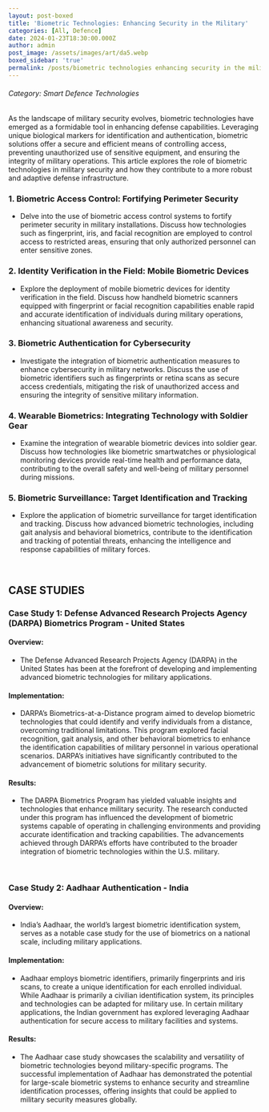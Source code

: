 ```yaml
---
layout: post-boxed
title: 'Biometric Technologies: Enhancing Security in the Military'
categories: [All, Defence]
date: 2024-01-23T18:30:00.000Z
author: admin
post_image: /assets/images/art/da5.webp
boxed_sidebar: 'true'
permalink: /posts/biometric technologies enhancing security in the military
---
```


###### Category: Smart Defence Technologies

As the landscape of military security evolves, biometric technologies have emerged as a formidable tool in enhancing defense capabilities. Leveraging unique biological markers for identification and authentication, biometric solutions offer a secure and efficient means of controlling access, preventing unauthorized use of sensitive equipment, and ensuring the integrity of military operations. This article explores the role of biometric technologies in military security and how they contribute to a more robust and adaptive defense infrastructure.

### 1. Biometric Access Control: Fortifying Perimeter Security

* Delve into the use of biometric access control systems to fortify perimeter security in military installations. Discuss how technologies such as fingerprint, iris, and facial recognition are employed to control access to restricted areas, ensuring that only authorized personnel can enter sensitive zones.

### 2. Identity Verification in the Field: Mobile Biometric Devices

* Explore the deployment of mobile biometric devices for identity verification in the field. Discuss how handheld biometric scanners equipped with fingerprint or facial recognition capabilities enable rapid and accurate identification of individuals during military operations, enhancing situational awareness and security.

### 3. Biometric Authentication for Cybersecurity

* Investigate the integration of biometric authentication measures to enhance cybersecurity in military networks. Discuss the use of biometric identifiers such as fingerprints or retina scans as secure access credentials, mitigating the risk of unauthorized access and ensuring the integrity of sensitive military information.

### 4. Wearable Biometrics: Integrating Technology with Soldier Gear

* Examine the integration of wearable biometric devices into soldier gear. Discuss how technologies like biometric smartwatches or physiological monitoring devices provide real-time health and performance data, contributing to the overall safety and well-being of military personnel during missions.

### 5. Biometric Surveillance: Target Identification and Tracking

* Explore the application of biometric surveillance for target identification and tracking. Discuss how advanced biometric technologies, including gait analysis and behavioral biometrics, contribute to the identification and tracking of potential threats, enhancing the intelligence and response capabilities of military forces.

<br>

## CASE STUDIES

### Case Study 1: Defense Advanced Research Projects Agency (DARPA) Biometrics Program - United States

#### Overview:

* The Defense Advanced Research Projects Agency (DARPA) in the United States has been at the forefront of developing and implementing advanced biometric technologies for military applications.

#### Implementation:

* DARPA’s Biometrics-at-a-Distance program aimed to develop biometric technologies that could identify and verify individuals from a distance, overcoming traditional limitations. This program explored facial recognition, gait analysis, and other behavioral biometrics to enhance the identification capabilities of military personnel in various operational scenarios. DARPA’s initiatives have significantly contributed to the advancement of biometric solutions for military security.

#### Results:

* The DARPA Biometrics Program has yielded valuable insights and technologies that enhance military security. The research conducted under this program has influenced the development of biometric systems capable of operating in challenging environments and providing accurate identification and tracking capabilities. The advancements achieved through DARPA’s efforts have contributed to the broader integration of biometric technologies within the U.S. military.

<br>

### Case Study 2: Aadhaar Authentication - India

#### Overview:

* India’s Aadhaar, the world’s largest biometric identification system, serves as a notable case study for the use of biometrics on a national scale, including military applications.

#### Implementation:

* Aadhaar employs biometric identifiers, primarily fingerprints and iris scans, to create a unique identification for each enrolled individual. While Aadhaar is primarily a civilian identification system, its principles and technologies can be adapted for military use. In certain military applications, the Indian government has explored leveraging Aadhaar authentication for secure access to military facilities and systems.

#### Results:

* The Aadhaar case study showcases the scalability and versatility of biometric technologies beyond military-specific programs. The successful implementation of Aadhaar has demonstrated the potential for large-scale biometric systems to enhance security and streamline identification processes, offering insights that could be applied to military security measures globally.
